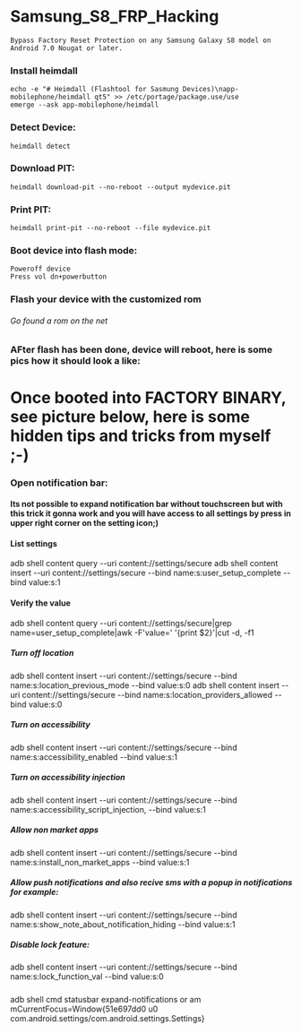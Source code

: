 # Samsung_S8_FRP_Hacking
    Bypass Factory Reset Protection on any Samsung Galaxy S8 model on Android 7.0 Nougat or later.

### Install heimdall
    echo -e "# Heimdall (Flashtool for Sasmung Devices)\napp-mobilephone/heimdall qt5" >> /etc/portage/package.use/use
    emerge --ask app-mobilephone/heimdall

### Detect Device:
    heimdall detect

### Download PIT:
    heimdall download-pit --no-reboot --output mydevice.pit

### Print PIT:
    heimdall print-pit --no-reboot --file mydevice.pit

### Boot device into flash mode:
    Poweroff device
    Press vol dn+powerbutton

### Flash your device with the customized rom 
###### Go found a rom on the net

### AFter flash has been done, device will reboot, here is some pics how it should look a like: 

# Once booted into FACTORY BINARY, see picture below, here is some hidden tips and tricks from myself ;-)



### Open notification bar: 

#### Its not possible to expand notification bar without touchscreen but with this trick it gonna work and you will have access to all settings by press in upper right corner on the setting icon;)
#### List settings
adb shell content query --uri content://settings/secure
adb shell content insert --uri content://settings/secure --bind name:s:user_setup_complete --bind value:s:1
#### Verify the value
adb shell content query --uri content://settings/secure|grep name=user_setup_complete|awk -F'value=' '{print $2}'|cut -d, -f1
##### Turn off location
adb shell content insert --uri content://settings/secure --bind name:s:location_previous_mode --bind value:s:0
adb shell content insert --uri content://settings/secure --bind name:s:location_providers_allowed --bind value:s:0
##### Turn on accessibility 
adb shell content insert --uri content://settings/secure --bind name:s:accessibility_enabled  --bind value:s:1
##### Turn on accessibility injection
adb shell content insert --uri content://settings/secure --bind name:s:accessibility_script_injection,  --bind value:s:1
##### Allow non market apps
adb shell content insert --uri content://settings/secure --bind name:s:install_non_market_apps  --bind value:s:1
##### Allow push notifications and also recive sms with a popup in notifications for example:
adb shell content insert --uri content://settings/secure --bind name:s:show_note_about_notification_hiding  --bind value:s:1
##### Disable lock feature:
adb shell content insert --uri content://settings/secure --bind name:s:lock_function_val  --bind value:s:0

#####
adb shell cmd statusbar expand-notifications 
or
am mCurrentFocus=Window{51e697dd0 u0 com.android.settings/com.android.settings.Settings}
